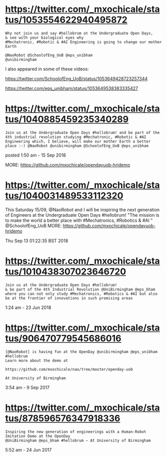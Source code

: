 

# https://twitter.com/_mxochicale/status/1053554622940495872


```
Why not join us and say #hellobrum at the Undergraduate Open Days, 
& see with your biological eyes why 
#Mechatronic, #Robotic & #AI Engineering is going to change our mother Earth

@NaoRobot @SchoolofEng_UoB @eps_unibham 
@unibirmingham 
```



I also appeared in some of these videos:

https://twitter.com/SchoolofEng_UoB/status/1053649428723257344  

https://twitter.com/eps_unibham/status/1053649538383335427  






# https://twitter.com/_mxochicale/status/1040885459235340289


```
Join us at the Undergraduate Open Days #hellobrum! and be part of the 4th industrial revolution studying #Mechatronic, #Robotic & #AI Engineering which, I believe, will make our mother Earth a better place :-) @NaoRobot @unibirmingham @SchoolofEng_UoB @eps_unibham

```
posted  1:50 am - 15 Sep 2018


MORE: https://github.com/mxochicale/opendayuob-hridemo





# https://twitter.com/_mxochicale/status/1040031489533112320 

This Saturday 15/09, @NaoRobot and I will be inspiring the next generation of Engineers at the Undergraduate Open Days #hellobrum!  "The mission is to make the world a better place with #Mechatronics, #Robotics & #AI " @SchoolofEng_UoB 
MORE: https://github.com/mxochicale/opendayuob-hridemo

Thu Sep 13 01:22:35 BST 2018






# https://twitter.com/_mxochicale/status/1010438307023646720

```
Join us at the Undergraduate Open Days #hellobrum! 
& be part of the 4th Industrial Revolution @UniBirmingham @eps_bham 
where you can not only study #Mechatronics, #Robotics & #AI but also 
be at the frontier of innovations in such promising areas

```
1:24 am - 23 Jun 2018




# https://twitter.com/_mxochicale/status/906470779545686016

```
[@NaoRobot] is having fun at the OpenDay @unibirmingham @eps_unibham #hellobrum 
Learn more about the demo at 

https://github.com/mxochicale/nao/tree/master/openday-uob

At University of Birmingham
```

3:54 am - 9 Sep 2017 


# https://twitter.com/_mxochicale/status/878596576347918336


```
Inspiring the new generation of engineerings with a Human-Robot Imitation Demo at the OpenDay 
@UniBirmingham @eps_bham #hellobrum – At University of Birmingham

```

5:52 am - 24 Jun 2017



